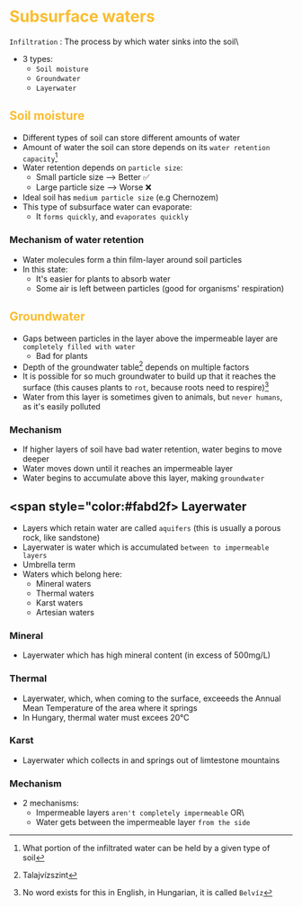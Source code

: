 # <span style="color:#fabd2f">Subsurface waters
`Infiltration` : The process by which water sinks into the soil\
- 3 types:
    - `Soil moisture`
    - `Groundwater`
    - `Layerwater`

## <span style="color:#fabd2f"> Soil moisture
- Different types of soil can store different amounts of water
- Amount of water the soil can store depends on its `water retention capacity`[^1]
- Water retention depends on `particle size`:
    - Small particle size --> Better ✅
    - Large particle size --> Worse ❌
- Ideal soil has `medium particle size` (e.g Chernozem)
- This type of subsurface water can evaporate:
    - It `forms quickly`, and `evaporates quickly`
### Mechanism of water retention
- Water molecules form a thin film-layer around soil particles
- In this state:
    - It's easier for plants to absorb water
    - Some air is left between particles (good for organisms' respiration)


[^1]: What portion of the infiltrated water can be held by a given type of soil

## <span style="color:#fabd2f"> Groundwater
- Gaps between particles in the layer above the impermeable layer are `completely filled with water`
    - Bad for plants
- Depth of the groundwater table[^2] depends on multiple factors
- It is possible for so much groundwater to build up that it reaches the surface (this causes plants to `rot`, because roots need to respire)[^3]
- Water from this layer is sometimes given to animals, but `never humans`, as it's easily polluted
### Mechanism
- If higher layers of soil have bad water retention, water begins to move deeper
- Water moves down until it reaches an impermeable layer
- Water begins to accumulate above this layer, making `groundwater`
[^2]: Talajvízszint
[^3]: No word exists for this in English, in Hungarian, it is called `Belvíz`


## <span style="color:#fabd2f> Layerwater
- Layers which retain water are called `aquifers` (this is usually a porous rock, like sandstone)
- Layerwater is water which is accumulated `between to impermeable layers`
- Umbrella term
- Waters which belong here:
    - Mineral waters
    - Thermal waters
    - Karst waters
    - Artesian waters
### Mineral
- Layerwater which has high mineral content (in excess of 500mg/L)
### Thermal
- Layerwater, which, when coming to the surface, exceeeds the Annual Mean Temperature of the area where it springs
- In Hungary, thermal water must excees 20°C
### Karst
- Layerwater which collects in and springs out of limtestone mountains
### Mechanism
- 2 mechanisms:
    - Impermeable layers `aren't completely impermeable`
     OR\
    - Water gets between the impermeable layer `from the side`
